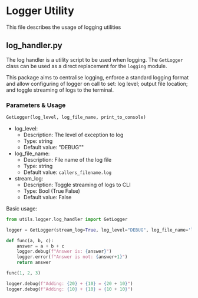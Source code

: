 # Logger Utility

This file describes the usage of logging utilities

## log_handler.py

The log handler is a utility script to be used when logging. The `GetLogger` class can be used as a 
direct replacement for the `logging` module.

This package aims to centralise logging, enforce a standard logging format and allow configuring of 
logger on call to set:  log level; output file location; and toggle streaming of logs to the 
terminal.

### Parameters & Usage

```python
GetLogger(log_level, log_file_name, print_to_console)
```

* log_level: 
    * Description: The level of exception to log
    * Type: string
    * Default value: "DEBUG""
* log_file_name:
    * Description: File name of the log file
    * Type: string
    * Default value: `callers_filename.log`
* stream_log:
    * Description: Toggle streaming of logs to CLI
    * Type: Bool (True False)
    * Default value: False
    
Basic usage:
```python
from utils.logger.log_handler import GetLogger

logger = GetLogger(stream_log=True, log_level="DEBUG", log_file_name='logs/test.log').logger

def func(a, b, c):
    answer = a + b + c
    logger.debug(f"Answer is: {answer}")
    logger.error(f"Answer is not: {answer+1}")
    return answer

func(1, 2, 3)

logger.debug(f"Adding: {20} + {10} = {20 + 10}")
logger.debug(f"Adding: {10} + {10} = {10 + 10}")

```
